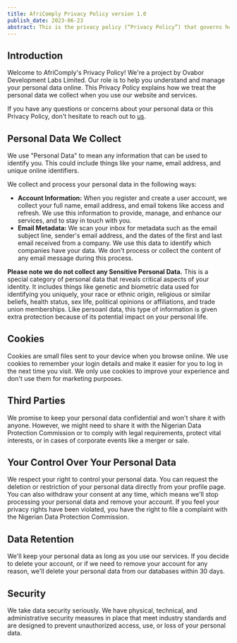 ```yaml
---
title: AfriComply Privacy Policy version 1.0
publish_date: 2023-06-23
abstract: This is the privacy policy (“Privacy Policy”) that governs how we, AfriComply, a Ovabor Development Labs Limited project. (“AfriComply”, “we”, “our” or “us”), use Personal Information (defined below) that we collect, receive and store about individuals including in connection with the use of the [website](https://privacheck.africomply.com) (“Website”) and during our ordinary course of business. 
---
```


## Introduction
Welcome to AfriComply's Privacy Policy! We're a project by Ovabor Development Labs Limited. Our role is to help you understand and manage your personal data online. This Privacy Policy explains how we treat the personal data we collect when you use our website and services.

If you have any questions or concerns about your personal data or this Privacy Policy, don't hesitate to reach out to [us](mailto:legal@ovabor.com).

## Personal Data We Collect
We use "Personal Data" to mean any information that can be used to identify you. This could include things like your name, email address, and unique online identifiers.

We collect and process your personal data in the following ways:

- **Account Information:** When you register and create a user account, we collect your full name, email address, and email tokens like access and refresh. We use this information to provide, manage, and enhance our services, and to stay in touch with you.
- **Email Metadata:** We scan your inbox for metadata such as the email subject line, sender's email address, and the dates of the first and last email received from a company. We use this data to identify which companies have your data. We don't process or collect the content of any email message during this process.

**Please note we do not collect any Sensitive Personal Data.**
This is a special category of personal data that reveals critical aspects of your identity. It includes things like genetic and biometric data used for identifying you uniquely, your race or ethnic origin, religious or similar beliefs, health status, sex life, political opinions or affiliations, and trade union memberships. Like persoanl data, this type of information is given extra protection because of its potential impact on your personal life.

## Cookies
Cookies are small files sent to your device when you browse online. We use cookies to remember your login details and make it easier for you to log in the next time you visit. We only use cookies to improve your experience and don't use them for marketing purposes.

## Third Parties
We promise to keep your personal data confidential and won't share it with anyone. However, we might need to share it with the Nigerian Data Protection Commission or to comply with legal requirements, protect vital interests, or in cases of corporate events like a merger or sale.

## Your Control Over Your Personal Data
We respect your right to control your personal data. You can request the deletion or restriction of your personal data directly from your profile page. You can also withdraw your consent at any time, which means we'll stop processing your personal data and remove your account. If you feel your privacy rights have been violated, you have the right to file a complaint with the Nigerian Data Protection Commission.

## Data Retention
We'll keep your personal data as long as you use our services. If you decide to delete your account, or if we need to remove your account for any reason, we'll delete your personal data from our databases within 30 days.

## Security
We take data security seriously. We have physical, technical, and administrative security measures in place that meet industry standards and are designed to prevent unauthorized access, use, or loss of your personal data.
